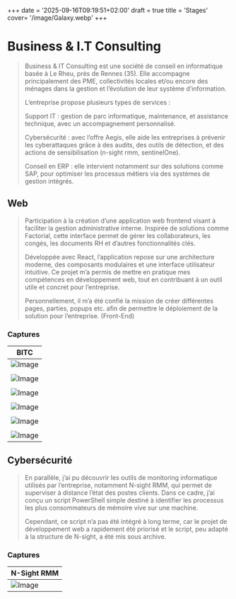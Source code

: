 +++
date = '2025-09-16T09:19:51+02:00'
draft = true
title = 'Stages'
cover= '/image/Galaxy.webp'
+++
# Business & I.T Consulting

> Business & IT Consulting est une société de conseil en informatique basée à Le Rheu, près de Rennes (35). Elle accompagne principalement des PME, collectivités locales et/ou encore des ménages dans la gestion et l’évolution de leur système d’information.
>
> L’entreprise propose plusieurs types de services :
>
> Support IT : gestion de parc informatique, maintenance, et assistance technique, avec un accompagnement personnalisé.
>
> Cybersécurité : avec l’offre Aegis, elle aide les entreprises à prévenir les cyberattaques grâce à des audits, des outils de détection, et des actions de sensibilisation (n-sight rmm, sentinelOne).
>
> Conseil en ERP : elle intervient notamment sur des solutions comme SAP, pour optimiser les processus métiers via des systèmes de gestion intégrés.

## Web

>Participation à la création d’une application web frontend visant à faciliter la gestion administrative interne. Inspirée de solutions comme Factorial, cette interface permet de gérer les collaborateurs, les congés, les documents RH et d’autres fonctionnalités clés.
>
>Développée avec React, l’application repose sur une architecture moderne, des composants modulaires et une interface utilisateur intuitive. Ce projet m’a permis de mettre en pratique mes compétences en développement web, tout en contribuant à un outil utile et concret pour l’entreprise.
>
>Personnellement, il m’a été confié la mission de créer différentes pages, parties, popups etc. afin de permettre le déploiement de la solution pour l’entreprise. (Front-End)


### Captures
| BITC |
| -------- |
| ![Image](/image/BITC_home.webp) |
|  |
| ![Image](/image/BITC_profil.webp) |
|  |
| ![Image](/image/BITC_Organisation.webp) |
|  |
| ![Image](/image/BITC_Postes.webp) |
|  |
| ![Image](/image/BITC_Docs.webp) |
|  |
|  ![Image](/image/BITC_planning.webp)  |


## Cybersécurité

>En parallèle, j’ai pu découvrir les outils de monitoring informatique utilisés par l’entreprise, notamment N-sight RMM, qui permet de superviser à distance l’état des postes clients. Dans ce cadre, j’ai conçu un script PowerShell simple destiné à identifier les processus les plus consommateurs de mémoire vive sur une machine.
>
>Cependant, ce script n’a pas été intégré à long terme, car le projet de développement web a rapidement été priorisé et le script, peu adapté à la structure de N-sight, a été mis sous archive.

### Captures
| N-Sight RMM |
| -------- |
| ![Image](/image/BITC_nsight.webp) |





